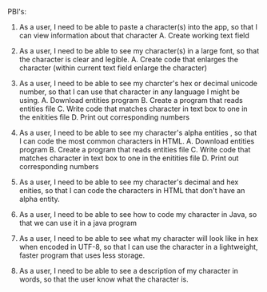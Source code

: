 PBI's:

1.  As a user, I need to be able to paste a character(s) into the app, so that I can view information about that character
  A. Create working text field

2.  As a user, I need to be able to see my character(s) in a large font, so that the character is clear and legible.
  A. Create code that enlarges the character (within current text field enlarge the character)

3.  As a user, I need to be able to see my charcter's hex or decimal unicode number, so that I can use that character in any language I
might be using.
  A. Download entities program
  B. Create a program that reads entities file
  C. Write code that matches character in text box to one in the enitities file
  D. Print out corresponding numbers

4.  As a user, I need to be able to see my character's alpha entities , so that I can code the most common characters in HTML.
  A. Download entities program
  B. Create a program that reads entities file
  C. Write code that matches character in text box to one in the enitities file
  D. Print out corresponding numbers

5.  As a user, I need to be able to see my character's decimal and hex enities, so that I can code the characters in HTML that don't have
an alpha entity.

6.  As a user, I need to be able to see how to code my character in Java, so that we can use it in a java program

7.  As a user, I need to be able to see what my character will look like in hex when encoded in UTF-8, so that I can use the character in
a lightweight, faster program that uses less storage.

8.  As a user, I need to be able to see a description of my character in words, so that the user know what the character is.
